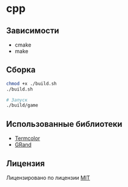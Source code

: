 # cpp

## Зависимости

- cmake
- make

## Сборка

```bash
chmod +x ./build.sh
./build.sh

# Запуск
./build/game
```

## Использованные библиотеки

- [Termcolor](https://github.com/ikalnytskyi/termcolor)
- [GRand](https://github.com/ggchappell/GRand)

## Лицензия

Лицензировано по лицензии [MIT](https://github.com/HamletSargsyan/guess-the-number-cpp/blob/main/LICENSE)
